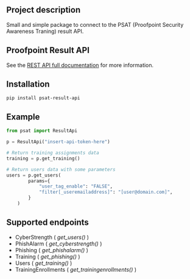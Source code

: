 ## Project description
Small and simple package to connect to the PSAT (Proofpoint Security Awareness Traning) result API.

## Proofpoint Result API

See the [REST API full documentation](https://proofpoint.securityeducation.com/api/reporting/documentation/#api-Introduction) for more information.

## Installation
```
pip install psat-result-api
```

## Example
```python
from psat import ResultApi

p = ResultApi("insert-api-token-here")

# Return training assignments data
training = p.get_training() 

# Return users data with some parameters
users = p.get_users(
        params={
            "user_tag_enable": "FALSE",
            "filter[_useremailaddress]": "[user@domain.com]",
        }
    )

```

## Supported endpoints
* CyberStrength ( *get_users()* )
* PhishAlarm ( *get_cyberstrength()* )
* Phishing ( *get_phishalarm()* )
* Training ( *get_phishing()* )
* Users ( *get_training()* )
* TrainingEnrollments ( *get_trainingenrollments()* )